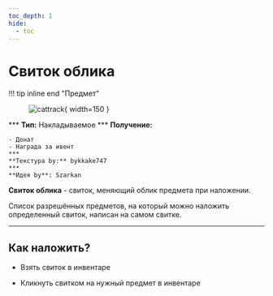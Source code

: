 ```yaml
---
toc_depth: 1
hide:
  - toc
---
```


# Свиток облика

!!! tip inline end "Предмет"
    <figure markdown="span">
        ![cattrack](../../assets/items/consumable/scroll.png){ width=150 }
    </figure>
    ***
    **Тип:** Накладываемое
    ***
    **Получение:**
    
    - Донат
    - Награда за ивент
    ***
    **Текстура by:** bykkake747
    ***
    **Идея by**: Szarkan

**Свиток облика** - свиток, меняющий облик предмета при наложении.

Список разрешённых предметов, на который можно наложить определенный свиток, написан на самом свитке.

***

## Как наложить?

- Взять свиток в инвентаре

- Кликнуть свитком на нужный предмет в инвентаре